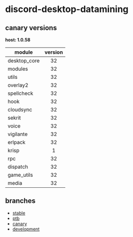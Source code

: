 # discord-desktop-datamining

## canary versions

**host: 1.0.58**

| module | version |
| ------ | :-----: |
| desktop_core | 32 |
| modules | 32 |
| utils | 32 |
| overlay2 | 32 |
| spellcheck | 32 |
| hook | 32 |
| cloudsync | 32 |
| sekrit | 32 |
| voice | 32 |
| vigilante | 32 |
| erlpack | 32 |
| krisp | 1 |
| rpc | 32 |
| dispatch | 32 |
| game_utils | 32 |
| media | 32 |

## branches

- [stable](https://github.com/OpenAsar/discord-desktop-datamining/tree/stable)
- [ptb](https://github.com/OpenAsar/discord-desktop-datamining/tree/ptb)
- [canary](https://github.com/OpenAsar/discord-desktop-datamining/tree/canary)
- [development](https://github.com/OpenAsar/discord-desktop-datamining/tree/development)